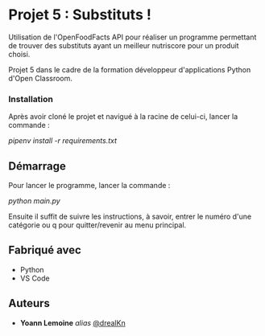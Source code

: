 # Projet 5 : Substituts !

Utilisation de l'OpenFoodFacts API pour réaliser un programme permettant de trouver des substituts ayant un meilleur nutriscore pour un produit choisi.

Projet 5 dans le cadre de la formation développeur d'applications Python d'Open Classroom.

### Installation

Après avoir cloné le projet et navigué à la racine de celui-ci, lancer la commande :

_pipenv install -r requirements.txt_

## Démarrage

Pour lancer le programme, lancer la commande :

_python main.py_

Ensuite il suffit de suivre les instructions, à savoir, entrer le numéro d'une catégorie ou q pour quitter/revenir au menu principal.

## Fabriqué avec

* Python
* VS Code

## Auteurs

* **Yoann Lemoine** _alias_ [@drealKn](https://github.com/drealKn)

